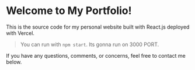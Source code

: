# Welcome to My Portfolio!

This is the source code for my personal website built with React.js deployed with Vercel.

>  You can run with `npm start`. Its gonna run on 3000 PORT.

If you have any questions, comments, or concerns, feel free to contact me below.
